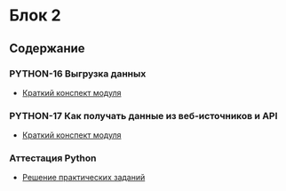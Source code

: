 # Блок 2

## Содержание

### PYTHON-16 Выгрузка данных

* [Краткий конспект модуля](/synopsis/block_2/PYTHON-16/02_python_16_theory.ipynb)


### PYTHON-17 Как получать данные из веб-источников и API

* [Краткий конспект модуля](/synopsis/block_2/PYTHON-17/02_python_17_theory.ipynb)


### Аттестация Python

* [Решение практических заданий](/synopsis/block_2/ATTESTATION/attestation_practice.ipynb)
